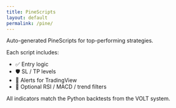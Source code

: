 ```yaml
---
title: PineScripts
layout: default
permalink: /pine/
---
```


Auto-generated PineScripts for top-performing strategies.

Each script includes:
- ✅ Entry logic
- 🛡️ SL / TP levels
- 📢 Alerts for TradingView
- 🎯 Optional RSI / MACD / trend filters

All indicators match the Python backtests from the VOLT system.
